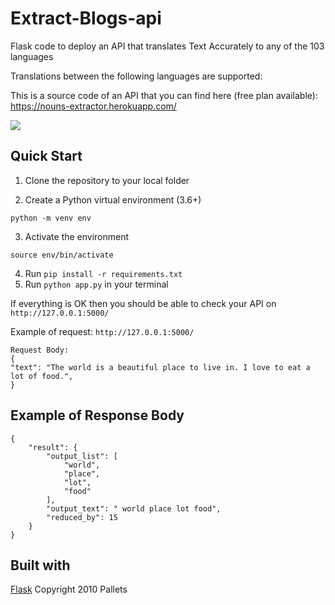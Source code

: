 # Extract-Blogs-api
Flask code to deploy an API that translates Text Accurately to any of the 103 languages

Translations between the following languages are supported:

This is a source code of an API that you can find here (free plan available): https://nouns-extractor.herokuapp.com/




![](extract_image.png)


## Quick Start
1. Clone the repository to your local folder 


2. Create a Python virtual environment (3.6+)

`python -m venv env`

3. Activate the environment

`source env/bin/activate`

4. Run `pip install -r requirements.txt`
5. Run `python app.py` in your terminal 

If everything is OK then you should be able to check your API on `http://127.0.0.1:5000/`

Example of request: `http://127.0.0.1:5000/`
```
Request Body: 
{
"text": "The world is a beautiful place to live in. I love to eat a lot of food.",
}
```
## Example of Response Body
``` 
{
    "result": {
        "output_list": [
            "world",
            "place",
            "lot",
            "food"
        ],
        "output_text": " world place lot food",
        "reduced_by": 15
    }
}
```


## Built with
[Flask](https://github.com/pallets/flask) Copyright 2010 Pallets

